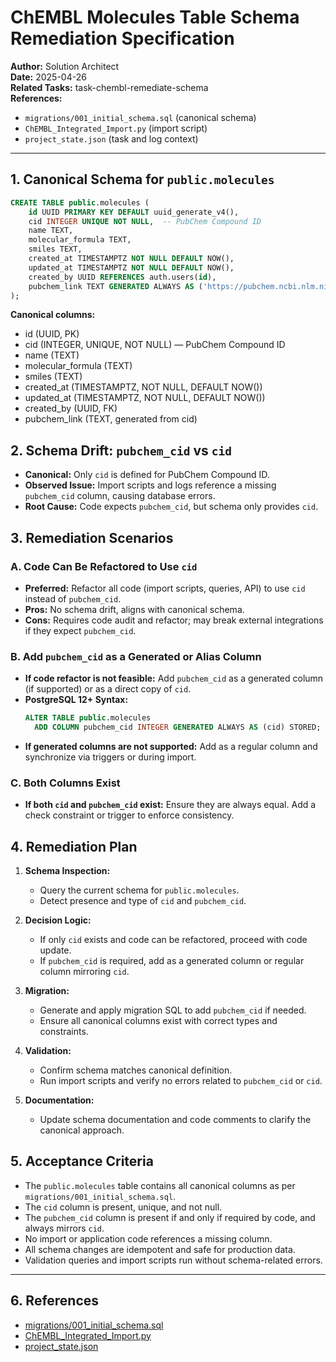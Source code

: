 # ChEMBL Molecules Table Schema Remediation Specification

**Author:** Solution Architect  
**Date:** 2025-04-26  
**Related Tasks:** task-chembl-remediate-schema  
**References:**  
- `migrations/001_initial_schema.sql` (canonical schema)
- `ChEMBL_Integrated_Import.py` (import script)
- `project_state.json` (task and log context)

---

## 1. Canonical Schema for `public.molecules`

```sql
CREATE TABLE public.molecules (
    id UUID PRIMARY KEY DEFAULT uuid_generate_v4(),
    cid INTEGER UNIQUE NOT NULL,  -- PubChem Compound ID
    name TEXT,
    molecular_formula TEXT,
    smiles TEXT,
    created_at TIMESTAMPTZ NOT NULL DEFAULT NOW(),
    updated_at TIMESTAMPTZ NOT NULL DEFAULT NOW(),
    created_by UUID REFERENCES auth.users(id),
    pubchem_link TEXT GENERATED ALWAYS AS ('https://pubchem.ncbi.nlm.nih.gov/compound/' || cid) STORED
);
```

**Canonical columns:**
- id (UUID, PK)
- cid (INTEGER, UNIQUE, NOT NULL) — PubChem Compound ID
- name (TEXT)
- molecular_formula (TEXT)
- smiles (TEXT)
- created_at (TIMESTAMPTZ, NOT NULL, DEFAULT NOW())
- updated_at (TIMESTAMPTZ, NOT NULL, DEFAULT NOW())
- created_by (UUID, FK)
- pubchem_link (TEXT, generated from cid)

## 2. Schema Drift: `pubchem_cid` vs `cid`

- **Canonical:** Only `cid` is defined for PubChem Compound ID.
- **Observed Issue:** Import scripts and logs reference a missing `pubchem_cid` column, causing database errors.
- **Root Cause:** Code expects `pubchem_cid`, but schema only provides `cid`.

## 3. Remediation Scenarios

### A. Code Can Be Refactored to Use `cid`
- **Preferred:** Refactor all code (import scripts, queries, API) to use `cid` instead of `pubchem_cid`.
- **Pros:** No schema drift, aligns with canonical schema.
- **Cons:** Requires code audit and refactor; may break external integrations if they expect `pubchem_cid`.

### B. Add `pubchem_cid` as a Generated or Alias Column
- **If code refactor is not feasible:** Add `pubchem_cid` as a generated column (if supported) or as a direct copy of `cid`.
- **PostgreSQL 12+ Syntax:**
  ```sql
  ALTER TABLE public.molecules
    ADD COLUMN pubchem_cid INTEGER GENERATED ALWAYS AS (cid) STORED;
  ```
- **If generated columns are not supported:** Add as a regular column and synchronize via triggers or during import.

### C. Both Columns Exist
- **If both `cid` and `pubchem_cid` exist:** Ensure they are always equal. Add a check constraint or trigger to enforce consistency.

## 4. Remediation Plan

1. **Schema Inspection:**
   - Query the current schema for `public.molecules`.
   - Detect presence and type of `cid` and `pubchem_cid`.

2. **Decision Logic:**
   - If only `cid` exists and code can be refactored, proceed with code update.
   - If `pubchem_cid` is required, add as a generated column or regular column mirroring `cid`.

3. **Migration:**
   - Generate and apply migration SQL to add `pubchem_cid` if needed.
   - Ensure all canonical columns exist with correct types and constraints.

4. **Validation:**
   - Confirm schema matches canonical definition.
   - Run import scripts and verify no errors related to `pubchem_cid` or `cid`.

5. **Documentation:**
   - Update schema documentation and code comments to clarify the canonical approach.

## 5. Acceptance Criteria

- The `public.molecules` table contains all canonical columns as per `migrations/001_initial_schema.sql`.
- The `cid` column is present, unique, and not null.
- The `pubchem_cid` column is present if and only if required by code, and always mirrors `cid`.
- No import or application code references a missing column.
- All schema changes are idempotent and safe for production data.
- Validation queries and import scripts run without schema-related errors.

---

## 6. References

- [migrations/001_initial_schema.sql](../migrations/001_initial_schema.sql)
- [ChEMBL_Integrated_Import.py](../ChEMBL_Integrated_Import.py)
- [project_state.json](../project_state.json)